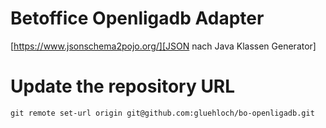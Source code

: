 # Betoffice Openligadb Adapter

[https://www.jsonschema2pojo.org/][JSON nach Java Klassen Generator]

[JSON nach Java Klassen Generator]: https://www.jsonschema2pojo.org/

# Update the repository URL

```
git remote set-url origin git@github.com:gluehloch/bo-openligadb.git
```
